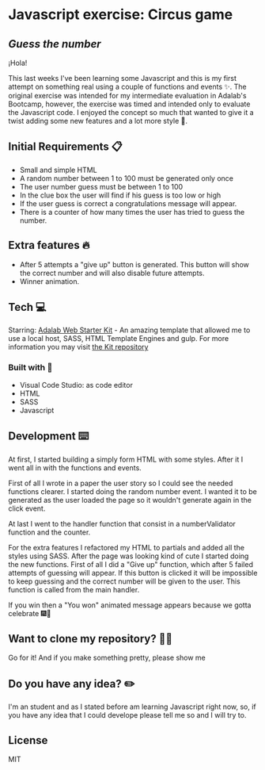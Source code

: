 
# Javascript exercise: Circus game
## _Guess the number_
¡Hola!

This last weeks I've been learning some Javascript and this is my first attempt on something real using a couple of functions and events ✨. The original exercise was intended for my intermediate evaluation in Adalab's Bootcamp, however, the exercise was timed and intended only to evaluate the Javascript code. I enjoyed the concept so much that wanted to give it a twist adding some new features and a lot more style 💅.

## Initial Requirements 📋

- Small and simple HTML
- A random number between 1 to 100 must be generated only once
- The user number guess must be between 1 to 100
- In the clue box the user will find if his guess is too low or high
- If the user guess is correct a congratulations message will appear.
- There is a counter of how many times the user has tried to guess the number.

## Extra features 🔥
- After 5 attempts a "give up" button is generated. This button will show the correct number and will also disable future attempts.
- Winner animation. 

## Tech 💻
Starring:
[Adalab Web Starter Kit](https://github.com/Adalab/adalab-web-starter-kit)  - An amazing template that allowed me to use a local host, SASS, HTML Template Engines and gulp. For more information you may visit [the Kit repository](https://github.com/Adalab/adalab-web-starter-kit)

### Built with 🔨
- Visual Code Studio: as code editor
- HTML
- SASS
- Javascript

## Development ⌨️

At first, I started building a simply form HTML with some styles. After it I went all in with the functions and events.

First of all I wrote in a paper the user story so I could see the needed functions clearer. I started doing the random number event. I wanted it to be generated as the user loaded the page so it wouldn't generate again in the click event.

At last I went to the handler function that consist in a numberValidator function and the counter.

For the  extra features I refactored my HTML to partials and added all the styles using SASS. After the page was looking kind of cute I started doing the new functions. First of all I did a "Give up" function, which after 5 failed attempts of guessing will appear. If this button is clicked it will be impossible to keep guessing and the correct number will be given to the user. This function is called from the main handler.

If you win then a "You won" animated message appears because we gotta celebrate 🎆🎇


## Want to clone my repository? 🐑🐑

Go for it! And if you make something pretty, please show me

## Do you have any idea? ✏️

I'm an student and as I stated before am learning Javascript right now, so, if  you have any idea that I could develope please tell me so and I will try to.


## License

MIT
